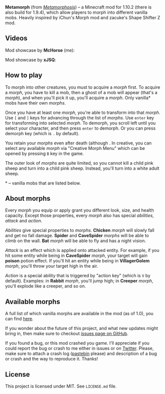 <?php template('banner', $__data__) ?> 

<?php template('links', $__data__) ?> 

**Metamorph** (from *[Metamorphosis](https://en.wikipedia.org/wiki/Metamorphosis)*) – a Minecraft mod for 1.10.2 (there is also build for 1.9.4), which allow players to morph into different vanilla mobs. Heavily inspired by iChun's Morph mod and zacuke's Shape Shifter Z mod. 

<?php template('install', $__data__) ?> 

## Videos

Mod showcase by **McHorse** (me):

<?php echo youtube('4ZD8vV5Zyuw', $domain) ?> 

Mod showcase by **xJSQ**:

<?php echo youtube('dPkNN2ES5NA', $domain) ?> 

## How to play

To morph into other creatures, you must to acquire a *morph* first. To acquire a *morph*, you have to kill a mob, then a ghost of a mob will appear (that's a *morph*), and when you'll pick it up, you'll acquire a *morph*. Only vanilla\* mobs have their own *morphs*.

Once you have at least one *morph*, you're able to transform into that *morph*. Use `[` and `]` keys for advancing through the list of *morphs*. Use `enter` key for transforming into selected *morph*. To demorph, you scroll left until you select your character, and then press `enter` to demorph. Or you can press demorph key (which is `.` by default).

You retain your *morphs* even after death (although . In creative, you can select any available *morph* via "Creative Morph Menu" which can be opened by pressing `B` key in the game.

The outer look of *morphs* are quite limited, so you cannot kill a child pink sheep and turn into a child pink sheep. Instead, you'll turn into a white adult sheep.

\* – vanilla mobs that are listed below.

## About morphs

Every *morph* you equip or apply grant you different look, size, and health capacity. Except those properties, every *morph* also has special *abilities*, *attack* and *action*. 

*Abilities* give special properties to *morphs*. **Chicken** *morph* will slowly fall and get no fall damage. **Spider** and **CaveSpider** *morphs* will be able to climb on the wall. **Bat** *morph* will be able to fly and has a night vision.

*Attack* is an effect which is applied onto attacked entity. For example, if you hit some entity while being in **CaveSpider** *morph*, your target will gain **poison** potion effect. If you'll hit an entity while being in **VillagerGolem** *morph*, you'll throw your target high in the air.

*Action* is a special ability that is triggered by "action key" (which is `V` by default). Examples: in **Rabbit** *morph*, you'll jump high; in **Creeper** *morph*, you'll explode like a creeper, and so on.

## Available morphs

A full list of which vanilla morphs are available in the mod (as of 1.0), you can find [here](https://github.com/mchorse/metamorph/issues/1).

If you wonder about the future of this project, and what new updates might bring in, then make sure to checkout [issues page on GitHub](https://github.com/mchorse/metamorph/issues).

If you found a bug, or this mod crashed you game. I'll appreciate if you could report the bug or crash to me either in issues or on [Twitter](https://twitter.com). Please, make sure to attach a crash log ([pastebin](http://pastebin.com) please) and description of a bug or crash and the way to reproduce it. Thanks!

<?php if ($domain === \mchorse\GH): ?>
## License

This project is licensed under MIT. See `LICENSE.md` file.
<?php endif ?>

<?php template('terms', $__data__) ?> 

<?php template('media', $__data__) ?> 